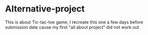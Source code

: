 # Alternative-project
This is about Tic-tac-toe game, I recreate this one a few days before submission date cause my first "all about project"  did not work out
